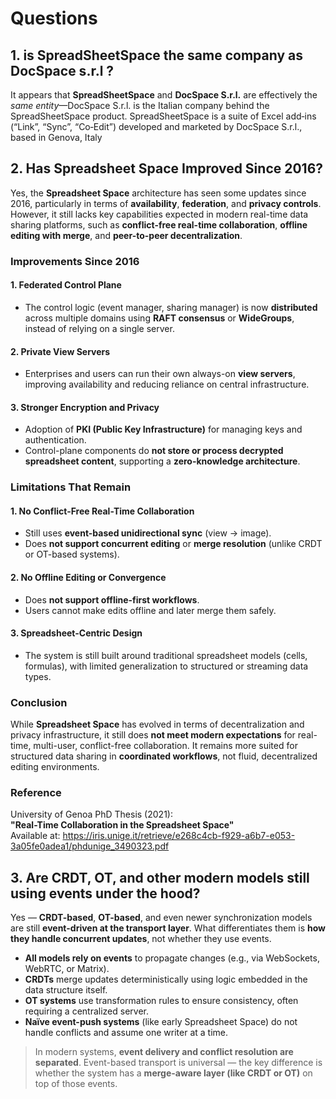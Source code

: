 # Questions

## 1. is SpreadSheetSpace the same company as DocSpace s.r.l ?

It appears that **SpreadSheetSpace** and **DocSpace S.r.l.** are effectively the *same entity*—DocSpace S.r.l. is the Italian company behind the SpreadSheetSpace product. SpreadSheetSpace is a suite of Excel add‑ins (“Link”, “Sync”, “Co‑Edit”) developed and marketed by DocSpace S.r.l., based in Genova, Italy

## 2. Has Spreadsheet Space Improved Since 2016?

Yes, the **Spreadsheet Space** architecture has seen some updates since 2016, particularly in terms of **availability**, **federation**, and **privacy controls**. However, it still lacks key capabilities expected in modern real-time data sharing platforms, such as **conflict-free real-time collaboration**, **offline editing with merge**, and **peer-to-peer decentralization**.

### Improvements Since 2016

#### 1. **Federated Control Plane**

- The control logic (event manager, sharing manager) is now **distributed** across multiple domains using **RAFT consensus** or **WideGroups**, instead of relying on a single server.

#### 2. **Private View Servers**

- Enterprises and users can run their own always-on **view servers**, improving availability and reducing reliance on central infrastructure.

#### 3. **Stronger Encryption and Privacy**

- Adoption of **PKI (Public Key Infrastructure)** for managing keys and authentication.
- Control-plane components do **not store or process decrypted spreadsheet content**, supporting a **zero-knowledge architecture**.

### Limitations That Remain

#### 1. **No Conflict-Free Real-Time Collaboration**

- Still uses **event-based unidirectional sync** (view → image).
- Does **not support concurrent editing** or **merge resolution** (unlike CRDT or OT-based systems).

#### 2. **No Offline Editing or Convergence**

- Does **not support offline-first workflows**.
- Users cannot make edits offline and later merge them safely.

#### 3. **Spreadsheet-Centric Design**

- The system is still built around traditional spreadsheet models (cells, formulas), with limited generalization to structured or streaming data types.

### Conclusion

While **Spreadsheet Space** has evolved in terms of decentralization and privacy infrastructure, it still does **not meet modern expectations** for real-time, multi-user, conflict-free collaboration. It remains more suited for structured data sharing in **coordinated workflows**, not fluid, decentralized editing environments.

### Reference

University of Genoa PhD Thesis (2021):  
**"Real-Time Collaboration in the Spreadsheet Space"**  
Available at: <https://iris.unige.it/retrieve/e268c4cb-f929-a6b7-e053-3a05fe0adea1/phdunige_3490323.pdf>

## 3. Are CRDT, OT, and other modern models still using events under the hood?

Yes — **CRDT-based**, **OT-based**, and even newer synchronization models are still **event-driven at the transport layer**. What differentiates them is **how they handle concurrent updates**, not whether they use events.

- **All models rely on events** to propagate changes (e.g., via WebSockets, WebRTC, or Matrix).
- **CRDTs** merge updates deterministically using logic embedded in the data structure itself.
- **OT systems** use transformation rules to ensure consistency, often requiring a centralized server.
- **Naïve event-push systems** (like early Spreadsheet Space) do not handle conflicts and assume one writer at a time.

> In modern systems, **event delivery and conflict resolution are separated**. Event-based transport is universal — the key difference is whether the system has a **merge-aware layer (like CRDT or OT)** on top of those events.
